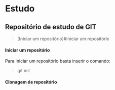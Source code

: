 # Estudo
## Repositório de estudo de GIT

>[Iniciar um repositório]#Iniciar um repositório

#### Iniciar um repositório
 Para iniciar um repositório basta inserir o comando:
 > git init
#### Clonagem de repositório

